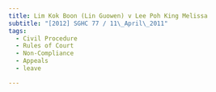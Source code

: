 ```yaml
---
title: Lim Kok Boon (Lin Guowen) v Lee Poh King Melissa
subtitle: "[2012] SGHC 77 / 11\_April\_2011"
tags:
  - Civil Procedure
  - Rules of Court
  - Non-Compliance
  - Appeals
  - leave

---
```


